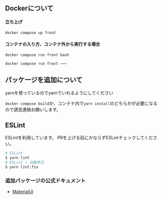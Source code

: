 ## Dockerについて

#### 立ち上げ
```
docker compose up front
```

#### コンテナの入り方、コンテナ外から実行する場合

```
docker compose run front bash
```
```
docker compose run front ~~~
```

## パッケージを追加について

yarnを使っているのでyarnでいれるようにしてください

`docker compose build`か、コンテナ内で`yarn install`のどちらかが必要になるので適宜連絡お願いします。

## ESLint

ESLintを利用しています。
PRを上げる前にかならずESLintチェックしてください。

```bash
# ESLint
$ yarn lint
# ESLint + 自動修正
$ yarn lint:fix
```

### 追加パッケージの公式ドキュメント

- [MaterialUI](https://next--material-ui.netlify.app/material-ui)
